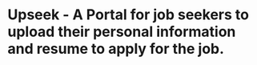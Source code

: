 # Upseek - A Portal for job seekers to upload their personal information and resume to apply for the job.
